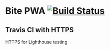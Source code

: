 # Bite PWA [![Build Status](https://travis-ci.org/mschilling/bite-pwa.svg?branch=master)](https://travis-ci.org/mschilling/bite-pwa)

## Travis CI with HTTPS
HTTPS for Lighthouse testing